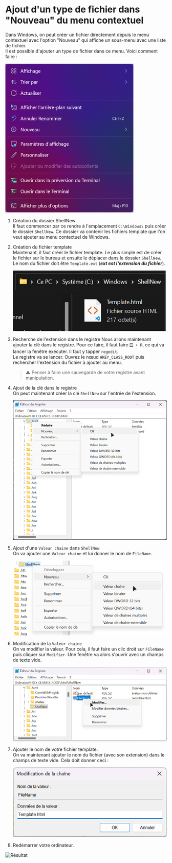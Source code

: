# Ajout d'un type de fichier dans "Nouveau" du menu contextuel

Dans Windows, on peut créer un fichier directement depuis le menu contextuel avec l'option "Nouveau" qui affiche un sous-menu avec une liste de fichier.  
Il est possible d'ajouter un type de fichier dans ce menu. Voici comment faire :  

![Menu contextuel de Windows 11](./res/shellnew/shellnew07.png)

1. Création du dossier ShellNew  
    Il faut commencer par ce rendre à l'emplacement `C:\Windows\` puis créer le dossier `ShellNew`. Ce dossier va contenir les fichiers template que l'on veut ajouter au menu contextuel de Windows.  

2. Création du fichier template  
    Maintenant, il faut créer le fichier template. Le plus simple est de créer le fichier sur le bureau et ensuite le déplacer dans le dossier `ShellNew`. Le nom du fichier doit être `Template.ext` (***ext est l'extension du fichier***).  

    ![Fichier dans le répertoire](./res/shellnew/shellnew01.png)

3. Recherche de l'extension dans le registre
    Nous allons maintenant ajouter la clé dans le registre. Pour ce faire, il faut faire `🪟 + R`, ce qui va lancer la fenêtre exécuter. Il faut y tapper `regedit`.  
    Le registre va se lancer. Ouvrez le nœud `HKEY_CLASS_ROOT` puis rechercher l'extension du fichier à ajouter au menu.  

    > ⚠️ Penser à faire une sauvegarde de votre registre avant manipulation.

4. Ajout de la clé dans le registre  
    On peut maintenant créer la clé `ShellNew` sur l'entrée de l'extension.  

    ![Ajout de la clé dans le registe](./res/shellnew/shellnew02.png)

5. Ajout d'une `Valeur chaine` dans `ShellNew`  
    On va ajouter une `Valeur chaine` et lui donner le nom de  `FileName`.  

    ![Ajout valeur chaine](./res/shellnew/shellnew04.png)

6. Modification de la `Valeur chaine`  
    On va modifier la valeur. Pour cela, il faut faire un clic droit sur `FileName` puis cliquer sur `Modifier`. Une fenêtre va alors s'ouvrir avec un champs de texte vide.  

    ![Clic droit sur FileName](./res/shellnew/shellnew05.png)

7. Ajouter le nom de votre fichier template.  
    On va maintenant ajouter le nom du fichier (avec son extension) dans le champs de texte vide. Cela doit donner ceci :  

    ![Ajouter le nom](./res/shellnew/shellnew06.png)

8. Redémarrer votre ordinateur.

![Résultat](./res/shellnew/shellnew09git.png)
